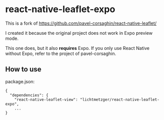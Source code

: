 # react-native-leaflet-expo

This is a fork of https://github.com/pavel-corsaghin/react-native-leaflet/

I created it because the original project does not work in Expo preview mode.

This one does, but it also __requires__ Expo. If you only use React Native without Expo, refer to the project of pavel-corsaghin.

## How to use
package.json:
```
{
  "dependencies": {
    "react-native-leaflet-view": "lichtmetzger/react-native-leaflet-expo",
    ...
}
```